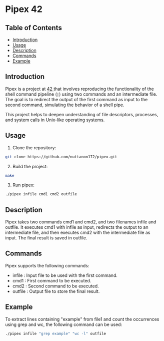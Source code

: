 # Pipex 42

## Table of Contents

- [Introduction](#introduction)
- [Usage](#usage)
- [Description](#description)
- [Commands](#commands)
- [Example](#example)


## Introduction

Pipex is a project at [42 ](https://www.42bangkok.com/) that involves reproducing the functionality of the shell command pipeline (`|`) using two commands and an intermediate file. The goal is to redirect the output of the first command as input to the second command, simulating the behavior of a shell pipe.

This project helps to deepen understanding of file descriptors, processes, and system calls in Unix-like operating systems.

## Usage

1. Clone the repository:

```bash
git clone https://github.com/nuttanon172/pipex.git
```
2. Build the project:
```bash
make
```
3. Run pipex:
```bash
./pipex infile cmd1 cmd2 outfile
```

## Description
Pipex takes two commands cmd1 and cmd2, and two filenames infile and outfile. It executes cmd1 with infile as input, redirects the output to an intermediate file, and then executes cmd2 with the intermediate file as input. The final result is saved in outfile.

## Commands

Pipex supports the following commands:

* infile : Input file to be used with the first command.
* cmd1 : First command to be executed.
* cmd2 : Second command to be executed.
* outfile : Output file to store the final result.

## Example

To extract lines containing "example" from file1 and count the occurrences using grep and wc, the following command can be used:

```bash
./pipex infile "grep example" "wc -l" outfile
```
